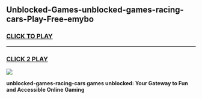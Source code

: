 
## Unblocked-Games-unblocked-games-racing-cars-Play-Free-emybo
<h3>
<a href="https://premium76.site?title=unblocked-games-racing-cars&ref=18A">CLICK TO PLAY</a></h3>
<hr>

<h3>
<a href="https://premium76.site?title=unblocked-games-racing-cars&ref=18A">CLICK 2 PLAY</a>
  
</h3>

<a href="https://premium76.site?title=unblocked-games-racing-cars&ref=18A"><img src="https://clearcache.store/games.png"></a>


**unblocked-games-racing-cars games unblocked: Your Gateway to Fun and Accessible Online Gaming**
